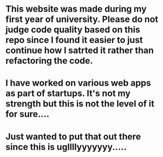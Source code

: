 # This website was made during my first year of university. Please do not judge code quality based on this repo since I found it easier to just continue how I satrted it rather than refactoring the code.
# I have worked on various web apps as part of startups. It's not my strength but this is not the level of it for sure....
# Just wanted to put that out there since this is ugllllyyyyyyy.....
